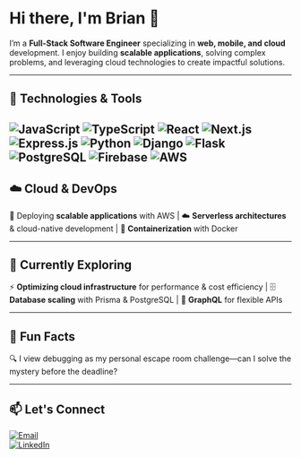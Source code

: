 # Hi there, I'm Brian 👋  

I’m a **Full-Stack Software Engineer** specializing in **web, mobile, and cloud** development. I enjoy building **scalable applications**, solving complex problems, and leveraging cloud technologies to create impactful solutions.  

---
## 🚀 Technologies & Tools

![JavaScript](https://img.shields.io/badge/-JavaScript-F7DF1E?style=flat-square&logo=javascript&logoColor=black)
![TypeScript](https://img.shields.io/badge/-TypeScript-007ACC?style=flat-square&logo=typescript&logoColor=white)
![React](https://img.shields.io/badge/-React-61DAFB?style=flat-square&logo=react&logoColor=black)
![Next.js](https://img.shields.io/badge/-Next.js-000000?style=flat-square&logo=next.js&logoColor=white)
![Express.js](https://img.shields.io/badge/-Express.js-000000?style=flat-square&logo=express&logoColor=white)
![Python](https://img.shields.io/badge/-Python-3776AB?style=flat-square&logo=python&logoColor=white)
![Django](https://img.shields.io/badge/-Django-092E20?style=flat-square&logo=django&logoColor=white)
![Flask](https://img.shields.io/badge/-Flask-000000?style=flat-square&logo=flask&logoColor=white)
![PostgreSQL](https://img.shields.io/badge/-PostgreSQL-4169E1?style=flat-square&logo=postgresql&logoColor=white)
![Firebase](https://img.shields.io/badge/-Firebase-FFCA28?style=flat-square&logo=firebase&logoColor=black)
![AWS](https://img.shields.io/badge/-AWS-232F3E?style=flat-square&logo=amazon-aws&logoColor=white)  
---

## ☁️ Cloud & DevOps  
🚀 Deploying **scalable applications** with AWS | ☁️ **Serverless architectures** & cloud-native development | 🐳 **Containerization** with Docker  

---

## 🌱 Currently Exploring  
⚡ **Optimizing cloud infrastructure** for performance & cost efficiency | 🗄️ **Database scaling** with Prisma & PostgreSQL | 🔗 **GraphQL** for flexible APIs  

---

## 🎯 Fun Facts
🔍 I view debugging as my personal escape room challenge—can I solve the mystery before the deadline?

---


## 📫 Let's Connect  

[![Email](https://img.shields.io/badge/Email-brianhilsden@gmail.com-blue?style=flat-square&logo=gmail)](mailto:brianhilsden@gmail.com)  
[![LinkedIn](https://img.shields.io/badge/LinkedIn-Brian%20Hilsden-blue?style=flat-square&logo=linkedin)](https://www.linkedin.com/in/brianhilsden/)  
